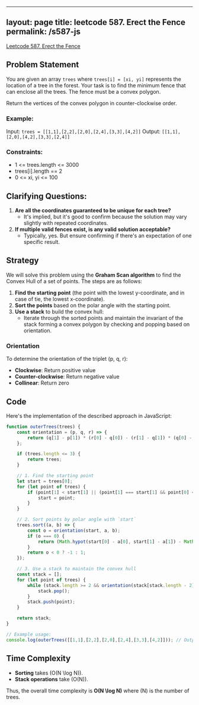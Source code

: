 
---
layout: page
title: leetcode 587. Erect the Fence
permalink: /s587-js
---
[Leetcode 587. Erect the Fence](https://algoadvance.github.io/algoadvance/l587)
## Problem Statement

You are given an array `trees` where `trees[i] = [xi, yi]` represents the location of a tree in the forest. Your task is to find the minimum fence that can enclose all the trees. The fence must be a convex polygon.

Return the vertices of the convex polygon in counter-clockwise order.

### Example:
Input: `trees = [[1,1],[2,2],[2,0],[2,4],[3,3],[4,2]]`
Output: `[[1,1],[2,0],[4,2],[3,3],[2,4]]`

### Constraints:
- 1 <= trees.length <= 3000
- trees[i].length == 2
- 0 <= xi, yi <= 100

## Clarifying Questions:
1. **Are all the coordinates guaranteed to be unique for each tree?**
   - It's implied, but it's good to confirm because the solution may vary slightly with repeated coordinates.
2. **If multiple valid fences exist, is any valid solution acceptable?**
   - Typically, yes. But ensure confirming if there's an expectation of one specific result.

## Strategy

We will solve this problem using the **Graham Scan algorithm** to find the Convex Hull of a set of points. The steps are as follows:

1. **Find the starting point** (the point with the lowest y-coordinate, and in case of tie, the lowest x-coordinate).
2. **Sort the points** based on the polar angle with the starting point.
3. **Use a stack** to build the convex hull:
   - Iterate through the sorted points and maintain the invariant of the stack forming a convex polygon by checking and popping based on orientation.
   
### Orientation
To determine the orientation of the triplet (p, q, r):
- **Clockwise**: Return positive value
- **Counter-clockwise**: Return negative value
- **Collinear**: Return zero

## Code

Here's the implementation of the described approach in JavaScript:

```javascript
function outerTrees(trees) {
    const orientation = (p, q, r) => {
        return (q[1] - p[1]) * (r[0] - q[0]) - (r[1] - q[1]) * (q[0] - p[0]);
    };

    if (trees.length <= 3) {
        return trees;
    }

    // 1. Find the starting point
    let start = trees[0];
    for (let point of trees) {
        if (point[1] < start[1] || (point[1] === start[1] && point[0] < start[0])) {
            start = point;
        }
    }

    // 2. Sort points by polar angle with `start`
    trees.sort((a, b) => {
        const o = orientation(start, a, b);
        if (o === 0) {
            return (Math.hypot(start[0] - a[0], start[1] - a[1]) - Math.hypot(start[0] - b[0], start[1] - b[1]));
        }
        return o < 0 ? -1 : 1;
    });

    // 3. Use a stack to maintain the convex hull
    const stack = [];
    for (let point of trees) {
        while (stack.length >= 2 && orientation(stack[stack.length - 2], stack[stack.length - 1], point) > 0) {
            stack.pop();
        }
        stack.push(point);
    }

    return stack;
}

// Example usage:
console.log(outerTrees([[1,1],[2,2],[2,0],[2,4],[3,3],[4,2]])); // Output: [[1,1],[2,0],[4,2],[3,3],[2,4]]
```

## Time Complexity

- **Sorting** takes \(O(N \log N)\).
- **Stack operations** take \(O(N)\).

Thus, the overall time complexity is **O(N \log N)** where \(N\) is the number of trees.